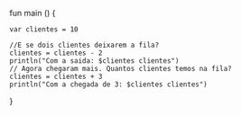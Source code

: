 fun main () {
 
    var clientes = 10
    
    //E se dois clientes deixarem a fila?
    clientes = clientes - 2
    println("Com a saida: $clientes clientes")
    // Agora chegaram mais. Quantos clientes temos na fila?
    clientes = clientes + 3 
    println("Com a chegada de 3: $clientes clientes")
    
}

